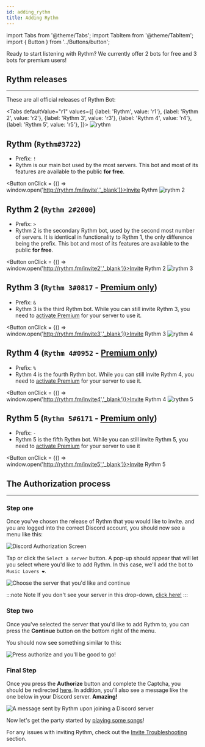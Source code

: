```yaml
---
id: adding_rythm
title: Adding Rythm
---
```


import Tabs from '@theme/Tabs';
import TabItem from '@theme/TabItem';
import { Button } from '../Buttons/button';

Ready to start listening with Rythm? We currently offer 2 bots for free and 3 bots for premium users!

## Rythm releases
---
These are all official releases of Rythm Bot:

<Tabs
  defaultValue="r1"
  values={[
    {label: 'Rythm', value: 'r1'},
    {label: 'Rythm 2', value: 'r2'},
    {label: 'Rythm 3', value: 'r3'},
    {label: 'Rythm 4', value: 'r4'},
    {label: 'Rythm 5', value: 'r5'},
  ]}>
  <TabItem value="r1">
    <img src="/docs/img/docs/adding/rythm.png" alt="rythm"/><br/>
    <h2>Rythm (<code>Rythm#3722</code>)</h2>
    <ul>
      <li>Prefix: <code>!</code></li>
      <li>Rythm is our main bot used by the most servers. This bot and most of its features are available to the public <b>for free</b>.</li>
    </ul>
    <Button onClick = {() => window.open('http://rythm.fm/invite','_blank')}>Invite Rythm</Button>
  </TabItem>
  <TabItem value="r2">
    <img src="/docs/img/docs/adding/rythm-2.png" alt="rythm 2"/><br/>
    <h2>Rythm 2 (<code>Rythm 2#2000</code>)</h2>
    <ul>
      <li>Prefix: <code>&gt;</code></li>
      <li>Rythm 2 is the secondary Rythm bot, used by the second most number of servers. It is identical in functionality to Rythm 1, the only difference being the prefix. This bot and most of its features are available to the public <b>for free</b>.</li>
    </ul>
    <Button onClick = {() => window.open('http://rythm.fm/invite2','_blank')}>Invite Rythm 2</Button>
  </TabItem>
  <TabItem value="r3">
    <img src="/docs/img/docs/adding/rythm-3.png" alt="rythm 3"/><br/>
    <h2>Rythm 3 (<code>Rythm 3#0817</code> - <a href="https://rythm.fm/premium"><b>Premium only</b></a>)</h2>
    <ul>
      <li>Prefix: <code>&</code></li>
      <li>Rythm 3 is the third Rythm bot. While you can still invite Rythm 3, you need to <a href="https://rythm.fm/premium">activate Premium</a> for your server to use it.</li>
    </ul>
    <Button onClick = {() => window.open('http://rythm.fm/invite3','_blank')}>Invite Rythm 3</Button>
  </TabItem>
  <TabItem value="r4">
    <img src="/docs/img/docs/adding/rythm-4.png" alt="rythm 4"/><br/>
    <h2>Rythm 4 (<code>Rythm 4#0952</code> - <a href="https://rythm.fm/premium"><b>Premium only</b></a>)</h2>
    <ul>
      <li>Prefix: <code>%</code></li>
      <li>Rythm 4 is the fourth Rythm bot. While you can still invite Rythm 4, you need to <a href="https://rythm.fm/premium">activate Premium</a> for your server to use it.</li>
    </ul>
    <Button onClick = {() => window.open('http://rythm.fm/invite4','_blank')}>Invite Rythm 4</Button>
  </TabItem>
  <TabItem value="r5">
    <img src="/docs/img/docs/adding/rythm-5.png" alt="rythm 5"/><br/>
    <h2>Rythm 5 (<code>Rythm 5#6171</code> - <a href="https://rythm.fm/premium"><b>Premium only</b></a>)</h2>
    <ul>
      <li>Prefix: <code>-</code></li>
      <li>Rythm 5 is the fifth Rythm bot. While you can still invite Rythm 5, you need to <a href="https://rythm.fm/premium">activate Premium</a> for your server to use it</li>
    </ul>
    <Button onClick = {() => window.open('http://rythm.fm/invite5','_blank')}>Invite Rythm 5</Button>
  </TabItem>
</Tabs>


## The Authorization process
---
### Step one

Once you've chosen the release of Rythm that you would like to invite. and you are logged into the correct Discord account, you should now see a menu like this:

![Discord Authorization Screen](/img/docs/adding/discord-oauth2-1.png)

Tap or click the `Select a server` button. A pop-up should appear that will let you select where you'd like to add Rythm. In this case, we'll add the bot to `Music Lovers ❤`.

![Choose the server that you'd like and continue](/img/docs/adding/discord-oauth2-2.gif)

:::note Note
If you don't see your server in this drop-down, [click here!](/invite_troubleshooting#when-adding-rythm-i-cant-see-my-server-in-the-list)
:::

### Step two

Once you've selected the server that you'd like to add Rythm to, you can press the **Continue** button on the bottom right of the menu.

You should now see something similar to this:

![Press authorize and you'll be good to go!](/img/docs/adding/discord-oauth2-3.png)

### Final Step

Once you press the **Authorize** button and complete the Captcha, you should be redirected [here](https://rythmbot.co/thanks). In addition, you'll also see a message like the one below in your Discord server. **Amazing!**

![A message sent by Rythm upon joining a Discord server](/img/docs/adding/thank-you-message.png)

Now let's get the party started by [playing some songs](/play_song)!

For any issues with inviting Rythm, check out the [Invite Troubleshooting](/invite_troubleshooting) section.
